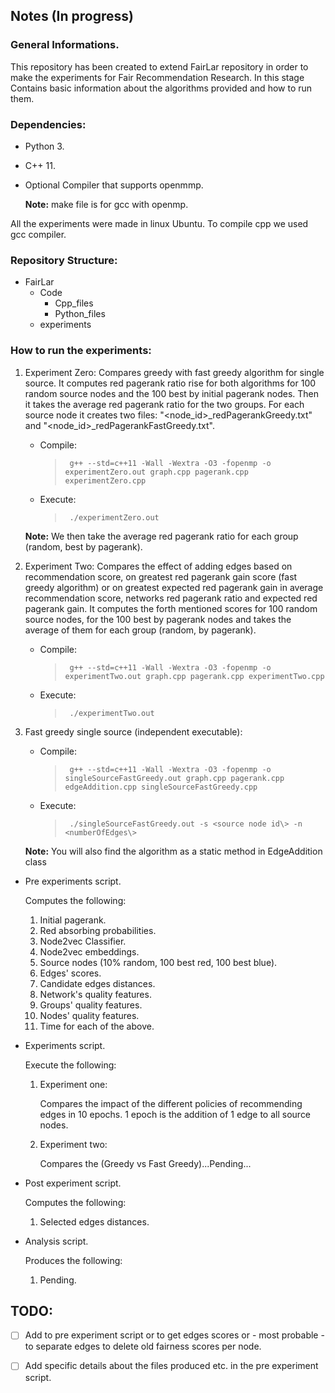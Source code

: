 ## Notes (In progress) 

### General Informations.

This repository has been created to extend FairLar repository in order to make the experiments for Fair Recommendation Research. In this stage Contains basic information about the algorithms provided and how to run them.

### Dependencies:<br/>
- Python 3.
- C++ 11.
- Optional Compiler that supports openmmp.

    **Note:** make file is for gcc with openmp.

All the experiments were made in linux Ubuntu. To compile cpp we used gcc compiler.

### Repository Structure:<br/>
- FairLar
    - Code
        - Cpp_files
        - Python_files
    - experiments

### How to run the experiments:<br/> 

1. Experiment Zero: Compares  greedy with fast greedy algorithm for single source. It computes red pagerank ratio rise for both algorithms for 100 random source nodes and the 100 best by initial pagerank nodes. Then it takes the average red pagerank ratio for the two groups. For each source node it creates two files: "<node_id>_redPagerankGreedy.txt" and "<node_id>_redPagerankFastGreedy.txt".
    
    - Compile:
        >` g++ --std=c++11 -Wall -Wextra -O3 -fopenmp -o experimentZero.out graph.cpp pagerank.cpp experimentZero.cpp`

    - Execute: 
        >` ./experimentZero.out`

    **Note:** We then take the average red pagerank ratio for each group (random, best by pagerank).

1. Experiment Two: Compares the effect of adding edges based on recommendation score, on greatest red pagerank gain score (fast greedy algorithm) or on greatest expected red pagerank gain in average recommendation score, networks red pagerank ratio and expected red pagerank gain. It computes the forth mentioned scores for 100 random source nodes, for the 100 best by pagerank nodes and takes the average of them for each group (random, by pagerank).

    - Compile:
        >` g++ --std=c++11 -Wall -Wextra -O3 -fopenmp -o experimentTwo.out graph.cpp pagerank.cpp experimentTwo.cpp`

    - Execute: 
        >` ./experimentTwo.out`

1. Fast greedy single source (independent executable):
    
    - Compile:
        >` g++ --std=c++11 -Wall -Wextra -O3 -fopenmp -o singleSourceFastGreedy.out graph.cpp pagerank.cpp edgeAddition.cpp singleSourceFastGreedy.cpp`

    - Execute: 
        >` ./singleSourceFastGreedy.out -s <source node id\> -n <numberOfEdges\>`

    **Note:** You will also find the algorithm as a static method in EdgeAddition class

* Pre experiments script.

    Computes the following:
    
    1. Initial pagerank.
    1. Red absorbing probabilities.
    1. Node2vec Classifier.
    1. Node2vec embeddings.
    1. Source nodes (10% random, 100 best red, 100 best blue).
    1. Edges' scores.
    1. Candidate edges distances.
    1. Network's quality features.
    1. Groups' quality features.
    1. Nodes' quality features.
    1. Time for each of the above.

* Experiments script.

    Execute the following:

    1. Experiment one:

        Compares the impact of the different policies of recommending edges in 10 epochs. 1 epoch is the addition of 1 edge to all source nodes.

    1. Experiment two:

        Compares the (Greedy vs Fast Greedy)...Pending...

* Post experiment script.

    Computes the following:

    1. Selected edges distances.

* Analysis script.

    Produces the following:

    1. Pending.

TODO:
-----

- [ ] Add to pre experiment script or to get edges scores or  - most probable - to separate edges to delete old fairness scores per node.

- [ ] Add specific details about the files produced etc. in the pre experiment script.